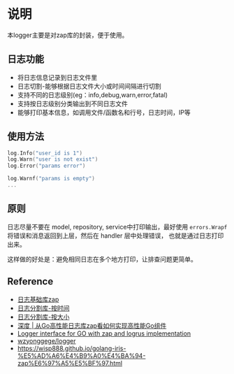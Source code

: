 # 说明

本logger主要是对zap库的封装，便于使用。

## 日志功能
- 将日志信息记录到日志文件里
- 日志切割-能够根据日志文件大小或时间间隔进行切割
- 支持不同的日志级别(eg：info,debug,warn,error,fatal)
- 支持按日志级别分类输出到不同日志文件
- 能够打印基本信息，如调用文件/函数名和行号，日志时间，IP等

## 使用方法

```go
log.Info("user_id is 1")
log.Warn("user is not exist")
log.Error("params error")

log.Warnf("params is empty")
...
```

## 原则

日志尽量不要在 model, repository, service中打印输出，最好使用 `errors.Wrapf` 将错误和消息返回到上层，然后在 handler 层中处理错误，
也就是通过日志打印出来。

这样做的好处是：避免相同日志在多个地方打印，让排查问题更简单。

## Reference
 - [日志基础库zap](https://github.com/uber-go/zap)
 - [日志分割库-按时间](https://github.com/lestrrat-go/file-rotatelogs)
 - [日志分割库-按大小](https://github.com/natefinch/lumberjack)
 - [深度 | 从Go高性能日志库zap看如何实现高性能Go组件](https://mp.weixin.qq.com/s/i0bMh_gLLrdnhAEWlF-xDw)
 - [Logger interface for GO with zap and logrus implementation](https://www.mountedthoughts.com/golang-logger-interface/)
 - [wzyonggege/logger](https://github.com/wzyonggege/logger)
 - https://wisp888.github.io/golang-iris-%E5%AD%A6%E4%B9%A0%E4%BA%94-zap%E6%97%A5%E5%BF%97.html
